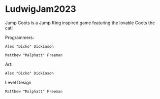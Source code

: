 # LudwigJam2023
Jump Coots is a Jump King inspired game featuring the lovable Coots the cat!
 
  Programmers:
 
    Alex "Dicko" Dickinson
  
    Matthew "Malphatt" Freeman
  
  Art:
 
    Alex "Dicko" Dickinson
    
  Level Design
  
    Matthew "Malphatt" Freeman
